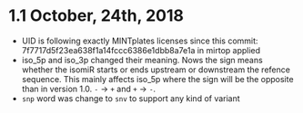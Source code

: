 # 1.1 October, 24th, 2018

* UID is following exactly MINTplates licenses since this commit: 7f7717d5f23ea638f1a14fccc6386e1dbb8a7e1a in mirtop applied
* iso_5p and iso_3p changed their meaning. Nows the sign means whether the isomiR starts or ends upstream or downstream the refence sequence. This mainly affects iso_5p where the sign will be the opposite than in version 1.0. `-` -> `+` and `+` -> `-`.
* `snp` word was change to `snv` to support any kind of variant
